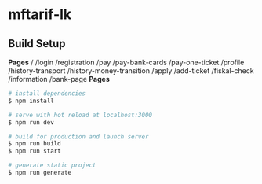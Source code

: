# mftarif-lk
## Build Setup
**Pages**
/
/login
/registration
/pay
/pay-bank-cards
/pay-one-ticket
/profile
/history-transport
/history-money-transition
/apply
/add-ticket
/fiskal-check
/information
/bank-page
**Pages**
```bash
# install dependencies
$ npm install

# serve with hot reload at localhost:3000
$ npm run dev

# build for production and launch server
$ npm run build
$ npm run start

# generate static project
$ npm run generate
```
